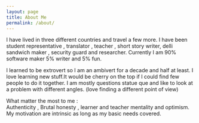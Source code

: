 ```yaml
---
layout: page
title: About Me
permalink: /about/
---
```


I have lived in three different countries and travel a few more. I have been student representative , translator , teacher , short story writer, delli sandwich maker , security guard and researcher. Currently I am 90% software maker 5% writer and 5% fun. 

I learned to be extrovert so I am an ambivert for a decade and half at least. I love learning new stuff.It would be cherry on the top if I could find few people to do it together. I am mostly questions statue que and like to look at a problem with different angles. (love finding a different point of view)

What matter the most to me :
<br>
Authenticity , Brutal honesty , learner and teacher mentality and optimism. My motivation are intrinsic as long as my basic needs covered. 



